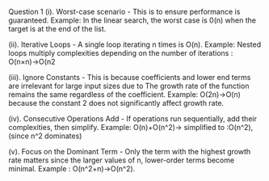 Question 1
(i).  Worst-case scenario - This is to ensure performance is guaranteed. Example: In the linear search, the worst case is 0(n) when the target is at the end of the list.

(ii). Iterative Loops - A single loop iterating n times is O(n). Example: Nested loops multiply complexities depending on the number of iterations : O(n×n)→O(n2

(iii). Ignore Constants - This is because coefficients and lower end terms are irrelevant for large input sizes due to The growth rate of the function remains the same regardless of the coefficient. Example: O(2n)→O(n) because the constant 2 does not significantly affect growth rate. 

(iv). Consecutive Operations Add - If operations run sequentially, add their complexities, then simplify. Example: O(n)+O(n^2)→ simplified to :O(n^2), (since n^2 dominates)

(v). Focus on the Dominant Term - Only the term with the highest growth rate matters since the larger values of n, lower-order terms become minimal. Example : O(n^2+n)→O(n^2).
